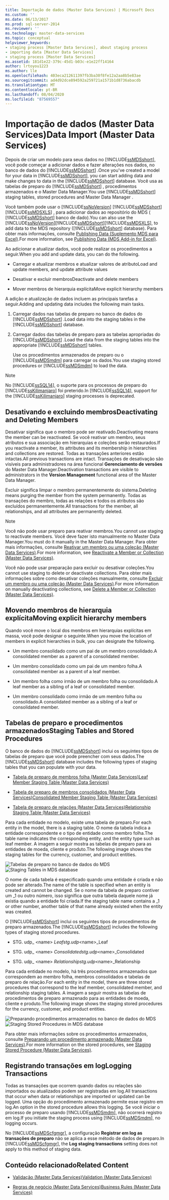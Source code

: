 ```yaml
---
title: Importação de dados (Master Data Services) | Microsoft Docs
ms.custom: ''
ms.date: 06/13/2017
ms.prod: sql-server-2014
ms.reviewer: ''
ms.technology: master-data-services
ms.topic: conceptual
helpviewer_keywords:
- staging process [Master Data Services], about staging process
- importing data [Master Data Services]
- staging process [Master Data Services]
ms.assetid: 181d1e22-379c-45d1-b03c-e1e22ff14164
author: lrtoyou1223
ms.author: lle
ms.openlocfilehash: 403eca212611397fb3ba30f8fe12a2aa8b5e83ae
ms.sourcegitcommit: ad4d92dce894592a259721a1571b1d8736abacdb
ms.translationtype: MT
ms.contentlocale: pt-BR
ms.lasthandoff: 08/04/2020
ms.locfileid: "87569557"
---
```

# <a name="data-import-master-data-services"></a><span data-ttu-id="f2e5d-102">Importação de dados (Master Data Services)</span><span class="sxs-lookup"><span data-stu-id="f2e5d-102">Data Import (Master Data Services)</span></span>
  <span data-ttu-id="f2e5d-103">Depois de criar um modelo para seus dados no [!INCLUDE[ssMDSshort](../includes/ssmdsshort-md.md)], você pode começar a adicionar dados e fazer alterações nos dados, no banco de dados do [!INCLUDE[ssMDSshort](../includes/ssmdsshort-md.md)] .</span><span class="sxs-lookup"><span data-stu-id="f2e5d-103">Once you've created a model for your data in [!INCLUDE[ssMDSshort](../includes/ssmdsshort-md.md)], you can start adding data and make changes to data in the [!INCLUDE[ssMDSshort](../includes/ssmdsshort-md.md)] database.</span></span>   <span data-ttu-id="f2e5d-104">Você usa as tabelas de preparo do [!INCLUDE[ssMDSshort](../includes/ssmdsshort-md.md)] , procedimentos armazenados e o Master Data Manager.</span><span class="sxs-lookup"><span data-stu-id="f2e5d-104">You use [!INCLUDE[ssMDSshort](../includes/ssmdsshort-md.md)] staging tables, stored procedures and Master Data Manager .</span></span>

 <span data-ttu-id="f2e5d-105">Você também pode usar o [!INCLUDE[ssNoVersion](../includes/ssnoversion-md.md)] [!INCLUDE[ssMDSshort](../includes/ssmdsshort-md.md)] [!INCLUDE[ssMDSXLS](../includes/ssmdsxls-md.md)] , para adicionar dados ao repositório do MDS ( [!INCLUDE[ssMDSshort](../includes/ssmdsshort-md.md)] banco de dado).</span><span class="sxs-lookup"><span data-stu-id="f2e5d-105">You can also use the [!INCLUDE[ssNoVersion](../includes/ssnoversion-md.md)][!INCLUDE[ssMDSshort](../includes/ssmdsshort-md.md)][!INCLUDE[ssMDSXLS](../includes/ssmdsxls-md.md)], to add data to the MDS repository ([!INCLUDE[ssMDSshort](../includes/ssmdsshort-md.md)] database).</span></span> <span data-ttu-id="f2e5d-106">Para obter mais informações, consulte [Publishing Data &#40;Suplemento MDS para Excel&#41;](microsoft-excel-add-in/overview-importing-data-from-excel-mds-add-in-for-excel.md).</span><span class="sxs-lookup"><span data-stu-id="f2e5d-106">For more information, see [Publishing Data &#40;MDS Add-in for Excel&#41;](microsoft-excel-add-in/overview-importing-data-from-excel-mds-add-in-for-excel.md).</span></span>

 <span data-ttu-id="f2e5d-107">Ao adicionar e atualizar dados, você pode realizar os procedimentos a seguir.</span><span class="sxs-lookup"><span data-stu-id="f2e5d-107">When you add and update data, you can do the following.</span></span>

-   <span data-ttu-id="f2e5d-108">Carregar e atualizar membros e atualizar valores de atributo</span><span class="sxs-lookup"><span data-stu-id="f2e5d-108">Load and update members, and update attribute values</span></span>

-   <span data-ttu-id="f2e5d-109">Desativar e excluir membros</span><span class="sxs-lookup"><span data-stu-id="f2e5d-109">Deactivate and delete members</span></span>

-   <span data-ttu-id="f2e5d-110">Mover membros de hierarquia explícita</span><span class="sxs-lookup"><span data-stu-id="f2e5d-110">Move explicit hierarchy members</span></span>

 <span data-ttu-id="f2e5d-111">A adição e atualização de dados incluem as principais tarefas a seguir.</span><span class="sxs-lookup"><span data-stu-id="f2e5d-111">Adding and updating data  includes the following main tasks.</span></span>

1.  <span data-ttu-id="f2e5d-112">Carregar dados nas tabelas de preparo no banco de dados do [!INCLUDE[ssMDSshort](../includes/ssmdsshort-md.md)] .</span><span class="sxs-lookup"><span data-stu-id="f2e5d-112">Load data into the staging tables in the [!INCLUDE[ssMDSshort](../includes/ssmdsshort-md.md)] database.</span></span>

2.  <span data-ttu-id="f2e5d-113">Carregar dados das tabelas de preparo para as tabelas apropriadas do [!INCLUDE[ssMDSshort](../includes/ssmdsshort-md.md)] .</span><span class="sxs-lookup"><span data-stu-id="f2e5d-113">Load the data from the staging tables into the appropriate [!INCLUDE[ssMDSshort](../includes/ssmdsshort-md.md)] tables.</span></span>

     <span data-ttu-id="f2e5d-114">Use os procedimentos armazenados de preparo ou o [!INCLUDE[ssMDSmdm](../includes/ssmdsmdm-md.md)] para carregar os dados.</span><span class="sxs-lookup"><span data-stu-id="f2e5d-114">You use staging stored procedures or [!INCLUDE[ssMDSmdm](../includes/ssmdsmdm-md.md)] to load the data.</span></span>

> [!NOTE]
>  <span data-ttu-id="f2e5d-115">No [!INCLUDE[ssSQL14](../includes/sssql14-md.md)], o suporte para os processos de preparo do [!INCLUDE[ssKilimanjaro](../includes/sskilimanjaro-md.md)] foi preterido.</span><span class="sxs-lookup"><span data-stu-id="f2e5d-115">In [!INCLUDE[ssSQL14](../includes/sssql14-md.md)], support for the [!INCLUDE[ssKilimanjaro](../includes/sskilimanjaro-md.md)] staging processes is deprecated.</span></span>

## <a name="deactivating-and-deleting-members"></a><span data-ttu-id="f2e5d-116">Desativando e excluindo membros</span><span class="sxs-lookup"><span data-stu-id="f2e5d-116">Deactivating and Deleting Members</span></span>
 <span data-ttu-id="f2e5d-117">Desativar significa que o membro pode ser reativado.</span><span class="sxs-lookup"><span data-stu-id="f2e5d-117">Deactivating means the member can be reactivated.</span></span> <span data-ttu-id="f2e5d-118">Se você reativar um membro, seus atributos e sua associação em hierarquias e coleções serão restaurados.</span><span class="sxs-lookup"><span data-stu-id="f2e5d-118">If you reactivate a member, its attributes and its membership in hierarchies and collections are restored.</span></span> <span data-ttu-id="f2e5d-119">Todas as transações anteriores estão intactas.</span><span class="sxs-lookup"><span data-stu-id="f2e5d-119">All previous transactions are intact.</span></span> <span data-ttu-id="f2e5d-120">Transações de desativação são visíveis para administradores na área funcional **Gerenciamento de versões** do Master Data Manager.</span><span class="sxs-lookup"><span data-stu-id="f2e5d-120">Deactivation transactions are visible to administrators in the **Version Management** functional area of the Master Data Manager.</span></span>

 <span data-ttu-id="f2e5d-121">Excluir significa limpar o membro permanentemente do sistema.</span><span class="sxs-lookup"><span data-stu-id="f2e5d-121">Deleting means purging the member from the system permanently.</span></span> <span data-ttu-id="f2e5d-122">Todas as transações do membro, todas as relações e todos os atributos são excluídos permanentemente.</span><span class="sxs-lookup"><span data-stu-id="f2e5d-122">All transactions for the member, all relationships, and all attributes are permanently deleted.</span></span>

> [!NOTE]
>  <span data-ttu-id="f2e5d-123">Você não pode usar preparo para reativar membros.</span><span class="sxs-lookup"><span data-stu-id="f2e5d-123">You cannot use staging to reactivate members.</span></span> <span data-ttu-id="f2e5d-124">Você deve fazer isto manualmente no Master Data Manager.</span><span class="sxs-lookup"><span data-stu-id="f2e5d-124">You must do it manually in the Master Data Manager.</span></span> <span data-ttu-id="f2e5d-125">Para obter mais informações, consulte [Reativar um membro ou uma coleção &#40;Master Data Services&#41;](reactivate-a-member-or-collection-master-data-services.md).</span><span class="sxs-lookup"><span data-stu-id="f2e5d-125">For more information, see [Reactivate a Member or Collection &#40;Master Data Services&#41;](reactivate-a-member-or-collection-master-data-services.md).</span></span>
> 
>  <span data-ttu-id="f2e5d-126">Você não pode usar preparação para excluir ou desativar coleções.</span><span class="sxs-lookup"><span data-stu-id="f2e5d-126">You cannot use staging to delete or deactivate collections.</span></span> <span data-ttu-id="f2e5d-127">Para obter mais informações sobre como desativar coleções manualmente, consulte [Excluir um membro ou uma coleção &#40;Master Data Services&#41;](../../2014/master-data-services/delete-a-member-or-collection-master-data-services.md).</span><span class="sxs-lookup"><span data-stu-id="f2e5d-127">For more information on manually deactivating collections, see [Delete a Member or Collection &#40;Master Data Services&#41;](../../2014/master-data-services/delete-a-member-or-collection-master-data-services.md).</span></span>

## <a name="moving-explicit-hierarchy-members"></a><span data-ttu-id="f2e5d-128">Movendo membros de hierarquia explícita</span><span class="sxs-lookup"><span data-stu-id="f2e5d-128">Moving explicit hierarchy members</span></span>
 <span data-ttu-id="f2e5d-129">Quando você move o local dos membros em hierarquias explícitas em massa, você pode designar o seguinte.</span><span class="sxs-lookup"><span data-stu-id="f2e5d-129">When you move the location of members in explicit hierarchies in bulk, you can designate the following.</span></span>

-   <span data-ttu-id="f2e5d-130">Um membro consolidado como um pai de um membro consolidado.</span><span class="sxs-lookup"><span data-stu-id="f2e5d-130">A consolidated member as a parent of a consolidated member.</span></span>

-   <span data-ttu-id="f2e5d-131">Um membro consolidado como um pai de um membro folha.</span><span class="sxs-lookup"><span data-stu-id="f2e5d-131">A consolidated member as a parent of a leaf member.</span></span>

-   <span data-ttu-id="f2e5d-132">Um membro folha como irmão de um membro folha ou consolidado.</span><span class="sxs-lookup"><span data-stu-id="f2e5d-132">A leaf member as a sibling of a leaf or consolidated member.</span></span>

-   <span data-ttu-id="f2e5d-133">Um membro consolidado como irmão de um membro folha ou consolidado.</span><span class="sxs-lookup"><span data-stu-id="f2e5d-133">A consolidated member as a sibling of a leaf or consolidated member.</span></span>

## <a name="staging-tables-and-stored-procedures"></a><span data-ttu-id="f2e5d-134">Tabelas de preparo e procedimentos armazenados</span><span class="sxs-lookup"><span data-stu-id="f2e5d-134">Staging Tables and Stored Procedures</span></span>
 <span data-ttu-id="f2e5d-135">O banco de dados do [!INCLUDE[ssMDSshort](../includes/ssmdsshort-md.md)] inclui os seguintes tipos de tabelas de preparo que você pode preencher com seus dados.</span><span class="sxs-lookup"><span data-stu-id="f2e5d-135">The [!INCLUDE[ssMDSshort](../includes/ssmdsshort-md.md)] database includes the following types of staging tables that you can populate with your  data.</span></span>

-   [<span data-ttu-id="f2e5d-136">Tabela de preparo de membros folha &#40;Master Data Services&#41;</span><span class="sxs-lookup"><span data-stu-id="f2e5d-136">Leaf Member Staging Table &#40;Master Data Services&#41;</span></span>](../../2014/master-data-services/leaf-member-staging-table-master-data-services.md)

-   [<span data-ttu-id="f2e5d-137">Tabela de preparo de membros consolidados &#40;Master Data Services&#41;</span><span class="sxs-lookup"><span data-stu-id="f2e5d-137">Consolidated Member Staging Table &#40;Master Data Services&#41;</span></span>](../../2014/master-data-services/consolidated-member-staging-table-master-data-services.md)

-   [<span data-ttu-id="f2e5d-138">Tabela de preparo de relações &#40;Master Data Services&#41;</span><span class="sxs-lookup"><span data-stu-id="f2e5d-138">Relationship Staging Table &#40;Master Data Services&#41;</span></span>](../../2014/master-data-services/relationship-staging-table-master-data-services.md)

 <span data-ttu-id="f2e5d-139">Para cada entidade no modelo, existe uma tabela de preparo.</span><span class="sxs-lookup"><span data-stu-id="f2e5d-139">For each entity in the model, there is a staging table.</span></span> <span data-ttu-id="f2e5d-140">O nome da tabela indica a entidade correspondente e o tipo de entidade como membro folha.</span><span class="sxs-lookup"><span data-stu-id="f2e5d-140">The table name indicates the corresponding entity, and the entity type such as leaf member.</span></span> <span data-ttu-id="f2e5d-141">A imagem a seguir mostra as tabelas de preparo para as entidades de moeda, cliente e produto.</span><span class="sxs-lookup"><span data-stu-id="f2e5d-141">The following image shows the staging tables for the currency, customer, and product entities.</span></span>

 <span data-ttu-id="f2e5d-142">![Tabelas de preparo no banco de dados do MDS](../../2014/master-data-services/media/mds-stagingtables.png "Tabelas de preparo no banco de dados do MDS")</span><span class="sxs-lookup"><span data-stu-id="f2e5d-142">![Staging Tables in MDS database](../../2014/master-data-services/media/mds-stagingtables.png "Staging Tables in MDS database")</span></span>

 <span data-ttu-id="f2e5d-143">O nome de cada tabela é especificado quando uma entidade é criada e não pode ser alterado.</span><span class="sxs-lookup"><span data-stu-id="f2e5d-143">The name of the  table is specified when an entity is created and cannot be changed.</span></span> <span data-ttu-id="f2e5d-144">Se o nome da tabela de preparo contiver um _1 ou outro número, isso significa que outra tabela daquele nome já existia quando a entidade foi criada.</span><span class="sxs-lookup"><span data-stu-id="f2e5d-144">If the staging table name contains a _1 or other number, another table of that name already existed when the entity was created.</span></span>

 <span data-ttu-id="f2e5d-145">O [!INCLUDE[ssMDSshort](../includes/ssmdsshort-md.md)] inclui os seguintes tipos de procedimentos de preparo armazenados.</span><span class="sxs-lookup"><span data-stu-id="f2e5d-145">The [!INCLUDE[ssMDSshort](../includes/ssmdsshort-md.md)] includes the following types of staging stored procedures.</span></span>

-   <span data-ttu-id="f2e5d-146">STG. udp_ \<name> _Leaf</span><span class="sxs-lookup"><span data-stu-id="f2e5d-146">stg.udp_\<name>_Leaf</span></span>

-   <span data-ttu-id="f2e5d-147">STG. udp_ \<name> _Consolidated</span><span class="sxs-lookup"><span data-stu-id="f2e5d-147">stg.udp_\<name>_Consolidated</span></span>

-   <span data-ttu-id="f2e5d-148">STG. udp_ \<name> _Relationship</span><span class="sxs-lookup"><span data-stu-id="f2e5d-148">stg.udp_\<name>_Relationship</span></span>

 <span data-ttu-id="f2e5d-149">Para cada entidade no modelo, há três procedimentos armazenados que correspondem ao membro folha, membros consolidados e tabelas de preparo de relação.</span><span class="sxs-lookup"><span data-stu-id="f2e5d-149">For each entity in the model, there are three stored procedures that correspond to the leaf member, consolidated member, and relationship staging tables.</span></span>  <span data-ttu-id="f2e5d-150">A imagem a seguir mostra as tabelas de procedimentos de preparo armazenado para as entidades de moeda, cliente e produto.</span><span class="sxs-lookup"><span data-stu-id="f2e5d-150">The following image shows the staging stored procedures for the currency, customer, and product entities.</span></span>

 <span data-ttu-id="f2e5d-151">![Preparando procedimentos armazenados no banco de dados do MDS](../../2014/master-data-services/media/mds-stagingstoredprocedures.png "Preparando procedimentos armazenados no banco de dados do MDS")</span><span class="sxs-lookup"><span data-stu-id="f2e5d-151">![Staging Stored Procedures in MDS database](../../2014/master-data-services/media/mds-stagingstoredprocedures.png "Staging Stored Procedures in MDS database")</span></span>

 <span data-ttu-id="f2e5d-152">Para obter mais informações sobre os procedimentos armazenados, consulte [Preparando um procedimento armazenado &#40;Master Data Services&#41;](../../2014/master-data-services/staging-stored-procedure-master-data-services.md).</span><span class="sxs-lookup"><span data-stu-id="f2e5d-152">For more information on the stored procedures, see [Staging Stored Procedure &#40;Master Data Services&#41;](../../2014/master-data-services/staging-stored-procedure-master-data-services.md).</span></span>

## <a name="logging-transactions"></a><span data-ttu-id="f2e5d-153">Registrando transações em log</span><span class="sxs-lookup"><span data-stu-id="f2e5d-153">Logging Transactions</span></span>
 <span data-ttu-id="f2e5d-154">Todas as transações que ocorrem quando dados ou relações são importados ou atualizados podem ser registradas em log.</span><span class="sxs-lookup"><span data-stu-id="f2e5d-154">All transactions that occur when data or relationships are imported or updated can be logged.</span></span> <span data-ttu-id="f2e5d-155">Uma opção do procedimento armazenado permite esse registro em log.</span><span class="sxs-lookup"><span data-stu-id="f2e5d-155">An option in the stored procedure allows this logging.</span></span> <span data-ttu-id="f2e5d-156">Se você iniciar o processo de preparo usando [!INCLUDE[ssMDSmdm](../includes/ssmdsmdm-md.md)], não ocorrerá registro em log.</span><span class="sxs-lookup"><span data-stu-id="f2e5d-156">If you initiate the staging process using [!INCLUDE[ssMDSmdm](../includes/ssmdsmdm-md.md)], no logging occurs.</span></span>

 <span data-ttu-id="f2e5d-157">No [!INCLUDE[ssMDScfgmgr](../includes/ssmdscfgmgr-md.md)], a configuração **Registrar em log as transações de preparo** não se aplica a esse método de dados de preparo.</span><span class="sxs-lookup"><span data-stu-id="f2e5d-157">In [!INCLUDE[ssMDScfgmgr](../includes/ssmdscfgmgr-md.md)], the **Log staging transactions** setting does not apply to this method of staging data.</span></span>

## <a name="related-content"></a><span data-ttu-id="f2e5d-158">Conteúdo relacionado</span><span class="sxs-lookup"><span data-stu-id="f2e5d-158">Related Content</span></span>

-   [<span data-ttu-id="f2e5d-159">Validação &#40;Master Data Services&#41;</span><span class="sxs-lookup"><span data-stu-id="f2e5d-159">Validation &#40;Master Data Services&#41;</span></span>](../../2014/master-data-services/validation-master-data-services.md)

-   [<span data-ttu-id="f2e5d-160">Regras de negócio &#40;Master Data Services&#41;</span><span class="sxs-lookup"><span data-stu-id="f2e5d-160">Business Rules &#40;Master Data Services&#41;</span></span>](../../2014/master-data-services/business-rules-master-data-services.md)


